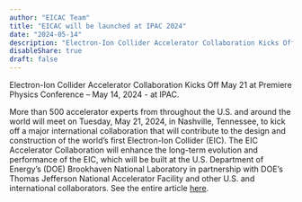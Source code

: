 ```yaml
---
author: "EICAC Team"
title: "EICAC will be launched at IPAC 2024"
date: "2024-05-14"
description: "Electron-Ion Collider Accelerator Collaboration Kicks Off at Premiere Physics Conference"
disableShare: true
draft: false
---
```


Electron-Ion Collider Accelerator Collaboration Kicks Off May 21 at Premiere Physics Conference – May 14, 2024 - at IPAC. 

More than 500 accelerator experts from throughout the U.S. and around the world will meet on Tuesday, May 21, 2024, in Nashville, Tennessee, to kick off a major international collaboration that will contribute to the design and construction of the world’s first Electron-Ion Collider (EIC). The EIC Accelerator Collaboration will enhance the long-term evolution and performance of the EIC, which will be built at the U.S. Department of Energy’s (DOE) Brookhaven National Laboratory in partnership with DOE’s Thomas Jefferson National Accelerator Facility and other U.S. and international collaborators. See the entire article [here](https://www.bnl.gov/newsroom/news.php?a=121877).

